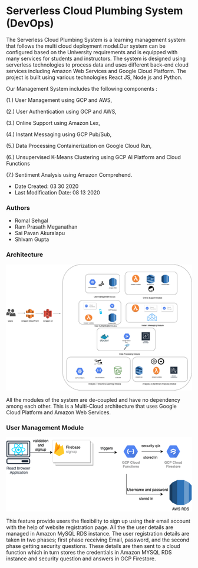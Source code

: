 # Serverless Cloud Plumbing System (DevOps) 

The Serverless Cloud Plumbing System is a learning management system that follows the multi cloud deployment model.Our system can be configured based on the University requirements and is equipped with many services for students and instructors. The system is designed using serverless technologies to process data and uses different back-end cloud services including Amazon Web Services and Google Cloud Platform. The project is built using various technologies React JS, Node js and Python.   

Our Management System includes the following components :
   
(1.) User Management using GCP and AWS, 

(2.) User Authentication using GCP and AWS,  

(3.) Online Support using Amazon Lex,  

(4.) Instant Messaging using GCP Pub/Sub,  

(5.) Data Processing Containerization on Google Cloud Run,  

(6.) Unsupervised K-Means Clustering using GCP AI Platform and Cloud Functions

(7.) Sentiment Analysis using Amazon Comprehend. 


* Date Created: 03 30 2020
* Last Modification Date: 08 13 2020

### Authors

* Romal Sehgal 
* Ram Prasath Meganathan 
* Sai Pavan Akuralapu 
* Shivam Gupta


### Architecture 

![alt text](https://github.com/sehgalromal/Serverless-Cloud-Plumbing-System/blob/master/Architecture_Screenshots/Overall_Architecture.png)

All the modules of the system are de-coupled and have no dependency among each other. This is a Multi-Cloud architecture that uses Google Cloud Platform and Amazon Web Services. 


### User Management Module 

![alt text](https://github.com/sehgalromal/Serverless-Cloud-Plumbing-System/blob/master/Architecture_Screenshots/signup.png)


This feature provide users the flexibility to sign up using their email account with the help of website registration page. All the the user details are managed in Amazon MySQL RDS instance. The user registration details are taken in two phases; first phase receiving Email, password, and the second phase getting security questions. These details are then sent to a cloud function which in turn stores the credentials in Amazon MYSQL RDS instance and security question and answers in GCP Firestore. 


	   








